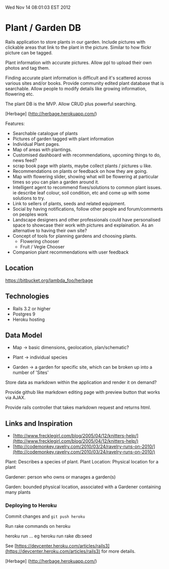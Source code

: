 Wed Nov 14 08:01:03 EST 2012
# Plant / Garden DB
Rails application to store plants in our garden. Include pictures with clickable
areas that link to the plant in the picture. Similar to how flickr picture can
be tagged.

Plant information with accurate pictures. Allow ppl to upload their own photos
and tag them.

Finding accurate plant information is difficult and it's scattered across
various sites and/or books. Provide community edited plant database that is
searchable. Allow people to modify details like growing information, flowering
etc.

The plant DB is the MVP. Allow CRUD plus powerful searching.

[Herbage] (http://herbage.herokuapp.com/)

Features:

 * Searchable catalogue of plants
 * Pictures of garden tagged with plant information
 * Individual Plant pages.
 * Map of areas with plantings.
 * Customised dashboard with recommendations, upcoming things to do, news feed?
 * scrap book page with plants, maybe collect plants / pictures u like.
 * Recommendations on plants or feedback on how they are going.
 * Map with flowering slider, showing what will be flowering at particular times so you can plan a garden around it.
 * Intelligent agent to recommend fixes/solutions to common plant issues. ie describe leaf colour, soil condition, etc and come up with some solutions to try.
 * Link to sellers of plants, seeds and related equipment.
 * Social by having notifications, follow other people and forum/comments on
   peoples work
 * Landscape designers and other professionals could have personalised space to
   showcase their work with pictures and explaination. As an alternative to
   having their own site?
 * Concept of tools for planning gardens and choosing plants.
   * Flowering chooser
   * Fruit / Vegie Chooser
 * Companion plant recommendations with user feedback

## Location

https://bitbucket.org/lambda_foo/herbage

## Technologies

* Rails 3.2 or higher
* Postgres 9
* Heroku hosting

## Data Model

 * Map -> basic dimensions, geolocation, plan/schematic?
 * Plant -> individual species

 * Garden -> a garden for specific site, which can be broken up into a number of
   'Sites'

Store data as markdown within the application and render it on demand?

Provide github like markdown editing page with preview button that works via
AJAX.

Provide rails controller that takes markdown request and returns html.

## Links and Inspiration

  * [http://www.frecklegirl.com/blog/2005/04/12/knitters-help/](http://www.frecklegirl.com/blog/2005/04/12/knitters-help/)
  * [http://codemonkey.ravelry.com/2010/03/24/ravelry-runs-on-2010/](http://codemonkey.ravelry.com/2010/03/24/ravelry-runs-on-2010/)



 Plant: Describes a species of plant.
 Plant Location: Physical location for a plant

 Gardener: person who owns or manages a garden(s)

 Garden: bounded physical location, associated with a Gardener containing many
 plants


### Deploying to Heroku

Commit changes and `git push heroku`

Run rake commands on heroku

  heroku run ...
  eg
  heroku run rake db:seed

See
[https://devcenter.heroku.com/articles/rails3](https://devcenter.heroku.com/articles/rails3)
for more details.

[Herbage] (http://herbage.herokuapp.com/)
